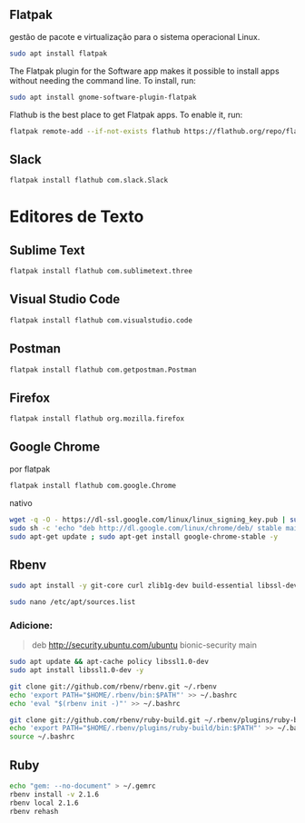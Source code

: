 
## Flatpak
gestão de pacote e virtualização para o sistema operacional Linux.
```bash
sudo apt install flatpak
```
The Flatpak plugin for the Software app makes it possible to install apps without needing the command line. To install, run:
```bash
sudo apt install gnome-software-plugin-flatpak
```
Flathub is the best place to get Flatpak apps. To enable it, run:
```bash
flatpak remote-add --if-not-exists flathub https://flathub.org/repo/flathub.flatpakrepo
```
## Slack
```bash
flatpak install flathub com.slack.Slack
```
# Editores de Texto
## Sublime Text
```bash
flatpak install flathub com.sublimetext.three
```
## Visual Studio Code
```bash
flatpak install flathub com.visualstudio.code
```
## Postman
```bash
flatpak install flathub com.getpostman.Postman
```
## Firefox
```bash
flatpak install flathub org.mozilla.firefox
```

## Google Chrome
por flatpak
```bash
flatpak install flathub com.google.Chrome
```



nativo
```bash
wget -q -O - https://dl-ssl.google.com/linux/linux_signing_key.pub | sudo apt-key add -
sudo sh -c 'echo "deb http://dl.google.com/linux/chrome/deb/ stable main" >> /etc/apt/sources.list.d/google.list'
sudo apt-get update ; sudo apt-get install google-chrome-stable -y
```


## Rbenv

```bash
sudo apt install -y git-core curl zlib1g-dev build-essential libssl-dev libreadline-dev libyaml-dev libsqlite3-dev sqlite3 libxml2-dev libxslt1-dev libcurl4-openssl-dev libffi-dev nodejs postgresql-client libpq-dev postgresql postgresql-contrib git-flow redis wkhtmltopdf ghostscript imagemagick --no-install-recommends
```

```bash
sudo nano /etc/apt/sources.list
```
### Adicione:
>deb http://security.ubuntu.com/ubuntu bionic-security main

```bash
sudo apt update && apt-cache policy libssl1.0-dev
sudo apt install libssl1.0-dev -y
```

```bash
git clone git://github.com/rbenv/rbenv.git ~/.rbenv
echo 'export PATH="$HOME/.rbenv/bin:$PATH"' >> ~/.bashrc
echo 'eval "$(rbenv init -)"' >> ~/.bashrc
```

```bash
git clone git://github.com/rbenv/ruby-build.git ~/.rbenv/plugins/ruby-build
echo 'export PATH="$HOME/.rbenv/plugins/ruby-build/bin:$PATH"' >> ~/.bashrc
source ~/.bashrc
```

## Ruby
```bash
echo "gem: --no-document" > ~/.gemrc
rbenv install -v 2.1.6
rbenv local 2.1.6
rbenv rehash
```

